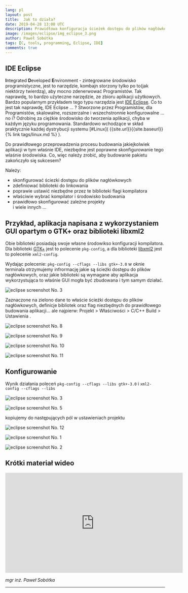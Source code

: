 ```yaml
---
lang: pl
layout: post
title:  Jak to działa?
date: 2019-04-28 13:00 UTC 
description: Prawidłowa konfiguracja ścieżek dostępu do plików nagłówkowych, oraz zdefiniowanie bibliotek do linkowania w projekcie jest niezbędnym elementem wymaganym do tego, aby móc zbudować jakąkolwiek, nawet najprostszą aplikację. Na przykładzie środowiska IDE Eclipse zaprezentuję, jak to działa?
image: /images/eclipse/img_eclipse_3.png
author: Paweł Sobótka
tags: [C, tools, programming, Eclipse, IDE]
comments: true
---
```


## IDE Eclipse

**I**ntegrated **D**eveloped **E**nvironment - zintegrowane środowisko programistyczne, jest to narzędzie, kombajn storzony tylko po to(jak niektórzy twierdzą), aby mocno zdenerwować Programistów. Tak naprawdę, to bardzo użyteczne narzędzie, ze zbioru aplikacji użytkowych. Bardzo popularnym przykładem tego typu narzędzia jest [IDE Eclipse](https://www.eclispe.org "IDE Eclipse"). Co to jest tak naprawdę, IDE Eclipse ... ? Stworzone przez Programistów, dla Programistów, skalowalne, rozszerzalne i wszechstronnie konfigurowalne ... no i? Odrobinę za ciężkie środowisko do tworzenia aplikacji, chyba w każdym języku programowania. Standardowo wchodzące w skład praktycznie każdej dystrybucji systemu [#Linux]( {{site.url}}{{site.baseurl}}{% link tags/linux.md %} ).

Do prawidłowego przeprowadzenia procesu budowania jakiejkolwiek aplikacji w tym właśnie IDE, niezbędne jest poprawne skonfigurowanie tego wlaśnie środowiska. Co, więc należy zrobić, aby budowanie pakietu zakończyło się sukcesem?

Należy:

- skonfigurować ściezki dostępu do plików nagłówkowych
- zdefiniować biblioteki do linkowania
- poprawie ustawić niezbędne przez te biblioteki flagi kompilatora
- właściwie wybrać kompilator i środowisko budowania
- prawidłowo skonfigurować zależne projekty  
i wiele innych ...

## Przykład, aplikacja napisana z wykorzystaniem GUI opartym o GTK+ oraz biblioteki libxml2

Obie biblioteki posiadają swoje własne środowikso konfiguracji kompilatora. Dla biblioteki [GTK+](https://www.gtk.org/ "GTK+") jest to polecenie `pkg-config`, a dla biblioteki [libxml2](https://xmlsoft.org/ "libxml2 library") jest to polecenie `xml2-config`.

Wydając polecenie: `pkg-config --cflags --libs gtk+-3.0` w oknie terminala otrzymujemy infrormację jakie są ścieżki dostępu do plików nagłówkowych, oraz jakie biblioteki są wymagane aby aplikacja wykorzystująca to właśnie GUI mogła być zbudowana i tym samym działać.

![eclipse screenshot No. 3]({{site.url}}{{site.baseurl}}/images/eclipse/img_eclipse_12.png "eclipse screenshot No. 3")

Zaznaczone na zielono dane to właście ścieżki dostępu do plików nagłówkowych, definicje bibliotek oraz flag niezbędnych do prawidłowego budowania aplikacji... ale najpierw: Projekt > Właściwości > C/C++ Build > Ustawienia .

![eclipse screenshot No. 8]({{site.url}}{{site.baseurl}}/images/eclipse/img_eclipse_5.png "eclipse screenshot No. 8")

![eclipse screenshot No. 9]({{site.url}}{{site.baseurl}}/images/eclipse/img_eclipse_6.png "eclipse screenshot No. 9")

![eclipse screenshot No. 10]({{site.url}}{{site.baseurl}}/images/eclipse/img_eclipse_7.png "eclipse screenshot No. 10")

![eclipse screenshot No. 11]({{site.url}}{{site.baseurl}}/images/eclipse/img_eclipse_8.png "eclipse screenshot No. 11")

## Konfigurowanie

Wynik działania poleceń `pkg-config --cflags --libs gtk+-3.0` i `xml2-config --cflags --libs` 

![eclipse screenshot No. 3]({{site.url}}{{site.baseurl}}/images/eclipse/img_eclipse_12.png "eclipse screenshot No. 3")

![eclipse screenshot No. 5]({{site.url}}{{site.baseurl}}/images/eclipse/img_eclipse_2.png "eclipse screenshot No. 5")

kopiujemy do następujących pól w ustawieniach projektu

![eclipse screenshot No. 12]({{site.url}}{{site.baseurl}}/images/eclipse/img_eclipse_9.png "eclipse screenshot No. 12")

![eclipse screenshot No. 1]({{site.url}}{{site.baseurl}}/images/eclipse/img_eclipse_10.png "eclipse screenshot No. 1")

![eclipse screenshot No. 2]({{site.url}}{{site.baseurl}}/images/eclipse/img_eclipse_9.png "eclipse screenshot No. 2")

 
## Krótki materiał wideo

<iframe width="560" height="315" src="https://www.youtube.com/embed/JukROD3I1N8" frameborder="0" allow="accelerometer; autoplay; encrypted-media; gyroscope; picture-in-picture" allowfullscreen></iframe>



_mgr inż. Paweł Sobótka_
- - - 

